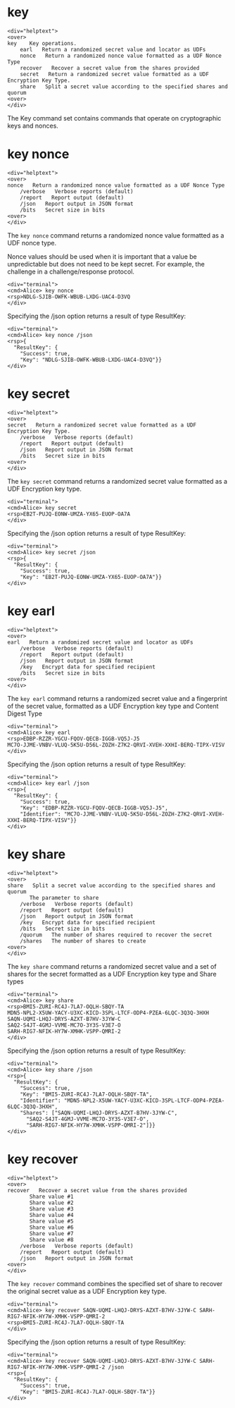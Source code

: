 
# key

~~~~
<div="helptext">
<over>
key    Key operations.
    earl   Return a randomized secret value and locator as UDFs
    nonce   Return a randomized nonce value formatted as a UDF Nonce Type
    recover   Recover a secret value from the shares provided
    secret   Return a randomized secret value formatted as a UDF Encryption Key Type.
    share   Split a secret value according to the specified shares and quorum
<over>
</div>
~~~~

The Key command set contains commands that operate on cryptographic keys and
nonces.


# key nonce

~~~~
<div="helptext">
<over>
nonce   Return a randomized nonce value formatted as a UDF Nonce Type
    /verbose   Verbose reports (default)
    /report   Report output (default)
    /json   Report output in JSON format
    /bits   Secret size in bits
<over>
</div>
~~~~


The `key nonce` command returns a randomized nonce value formatted as a UDF nonce type.

Nonce values should be used when it is important that a value be unpredictable but 
does not need to be kept secret. For example, the challenge in a challenge/response
protocol.


~~~~
<div="terminal">
<cmd>Alice> key nonce
<rsp>NDLG-SJIB-OWFK-WBUB-LXDG-UAC4-D3VQ
</div>
~~~~

Specifying the /json option returns a result of type ResultKey:

~~~~
<div="terminal">
<cmd>Alice> key nonce /json
<rsp>{
  "ResultKey": {
    "Success": true,
    "Key": "NDLG-SJIB-OWFK-WBUB-LXDG-UAC4-D3VQ"}}
</div>
~~~~


# key secret

~~~~
<div="helptext">
<over>
secret   Return a randomized secret value formatted as a UDF Encryption Key Type.
    /verbose   Verbose reports (default)
    /report   Report output (default)
    /json   Report output in JSON format
    /bits   Secret size in bits
<over>
</div>
~~~~

The `key secret` command returns a randomized secret value formatted as a UDF Encryption 
key type.


~~~~
<div="terminal">
<cmd>Alice> key secret
<rsp>EB2T-PUJQ-EONW-UMZA-YX65-EUOP-OA7A
</div>
~~~~

Specifying the /json option returns a result of type ResultKey:

~~~~
<div="terminal">
<cmd>Alice> key secret /json
<rsp>{
  "ResultKey": {
    "Success": true,
    "Key": "EB2T-PUJQ-EONW-UMZA-YX65-EUOP-OA7A"}}
</div>
~~~~



# key earl

~~~~
<div="helptext">
<over>
earl   Return a randomized secret value and locator as UDFs
    /verbose   Verbose reports (default)
    /report   Report output (default)
    /json   Report output in JSON format
    /key   Encrypt data for specified recipient
    /bits   Secret size in bits
<over>
</div>
~~~~

The `key earl` command returns a randomized secret value and a fingerprint of the secret 
value, formatted as a UDF Encryption key type and Content Digest Type


~~~~
<div="terminal">
<cmd>Alice> key earl
<rsp>EDBP-RZZR-YGCU-FQOV-QECB-IGGB-VQ5J-J5
MC7O-JJME-VNBV-VLUQ-5K5U-D56L-ZOZH-Z7K2-QRVI-XVEH-XXHI-BERQ-TIPX-VISV
</div>
~~~~

Specifying the /json option returns a result of type ResultKey:

~~~~
<div="terminal">
<cmd>Alice> key earl /json
<rsp>{
  "ResultKey": {
    "Success": true,
    "Key": "EDBP-RZZR-YGCU-FQOV-QECB-IGGB-VQ5J-J5",
    "Identifier": "MC7O-JJME-VNBV-VLUQ-5K5U-D56L-ZOZH-Z7K2-QRVI-XVEH-XXHI-BERQ-TIPX-VISV"}}
</div>
~~~~


# key share

~~~~
<div="helptext">
<over>
share   Split a secret value according to the specified shares and quorum
       The parameter to share
    /verbose   Verbose reports (default)
    /report   Report output (default)
    /json   Report output in JSON format
    /key   Encrypt data for specified recipient
    /bits   Secret size in bits
    /quorum   The number of shares required to recover the secret
    /shares   The number of shares to create
<over>
</div>
~~~~

The `key share` command returns a randomized secret value and a set of shares for the secret
formatted as a UDF Encryption key type and Share types


~~~~
<div="terminal">
<cmd>Alice> key share
<rsp>BMI5-ZURI-RC4J-7LA7-OQLH-SBQY-TA
MDN5-NPL2-X5UW-YACY-U3XC-KICD-3SPL-LTCF-ODP4-PZEA-6LQC-3Q3Q-3HXH
SAQN-UQMI-LHQJ-DRYS-AZXT-B7HV-3JYW-C
SAQ2-S4JT-4GMJ-VVME-MC7O-3Y3S-V3E7-O
SARH-RIG7-NFIK-HY7W-XMHK-VSPP-QMRI-2
</div>
~~~~

Specifying the /json option returns a result of type ResultKey:

~~~~
<div="terminal">
<cmd>Alice> key share /json
<rsp>{
  "ResultKey": {
    "Success": true,
    "Key": "BMI5-ZURI-RC4J-7LA7-OQLH-SBQY-TA",
    "Identifier": "MDN5-NPL2-X5UW-YACY-U3XC-KICD-3SPL-LTCF-ODP4-PZEA-6LQC-3Q3Q-3HXH",
    "Shares": ["SAQN-UQMI-LHQJ-DRYS-AZXT-B7HV-3JYW-C",
      "SAQ2-S4JT-4GMJ-VVME-MC7O-3Y3S-V3E7-O",
      "SARH-RIG7-NFIK-HY7W-XMHK-VSPP-QMRI-2"]}}
</div>
~~~~



# key recover

~~~~
<div="helptext">
<over>
recover   Recover a secret value from the shares provided
       Share value #1
       Share value #2
       Share value #3
       Share value #4
       Share value #5
       Share value #6
       Share value #7
       Share value #8
    /verbose   Verbose reports (default)
    /report   Report output (default)
    /json   Report output in JSON format
<over>
</div>
~~~~

The `key recover` command combines the specified set of share to recover the original secret 
value as a UDF Encryption key type.


~~~~
<div="terminal">
<cmd>Alice> key recover SAQN-UQMI-LHQJ-DRYS-AZXT-B7HV-3JYW-C SARH-RIG7-NFIK-HY7W-XMHK-VSPP-QMRI-2
<rsp>BMI5-ZURI-RC4J-7LA7-OQLH-SBQY-TA
</div>
~~~~

Specifying the /json option returns a result of type ResultKey:

~~~~
<div="terminal">
<cmd>Alice> key recover SAQN-UQMI-LHQJ-DRYS-AZXT-B7HV-3JYW-C SARH-RIG7-NFIK-HY7W-XMHK-VSPP-QMRI-2 /json
<rsp>{
  "ResultKey": {
    "Success": true,
    "Key": "BMI5-ZURI-RC4J-7LA7-OQLH-SBQY-TA"}}
</div>
~~~~




